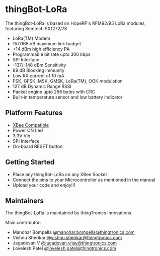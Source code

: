 # thingBot-LoRa

The thingBot-LoRa is based on HopeRF's RFM92/95 LoRa modules, featuring Semtech SX1272/78

  * LoRa(TM) Modem
  * 157/168 dB maximum link budget
  * +14 dBm high efficiency PA
  * Programmable bit rate upto 300 kbps
  * SPI Interface
  * -137/-148 dBm Sensitivity
  * 89 dB Blocking immunity
  * Low RX current of 10 mA
  * FSK, GFSK, MSK, GMSK, LoRa(TM), OOK modulation
  * 127 dB Dynamic Range RSSI
  * Packet engine upto 256 bytes with CRC
  * Built-in temperature sensor and low battery indicator
  
## Platform Features

  * [XBee Compatible](https://www.sparkfun.com/datasheets/Wireless/Zigbee/XBee-Dimensional.pdf)
  * Power ON Led
  * 3.3V Vin
  * SPI Interface
  * On-board RESET button
  
## Getting Started

  * Place any thingBot-LoRa on any XBee Socket
  * Connect the pins to your Microcontroller as mentioned in the manual
  * Upload your code and enjoy!!!
  
## Maintainers

The thingBot-LoRa is maintained by thingTronics Innovations.

Main contributor:
 * Manohar Bompella @<manohar.bompella@thingtronics.com>
 * Vishnu Sherikar @<vishnu.sherikar@thingtronics.com>
 * Jagadevan V @<jagadevan.vijay@thingtronics.com>
 * Lovelesh Patel @<lovelesh.patel@thingtronics.com>
